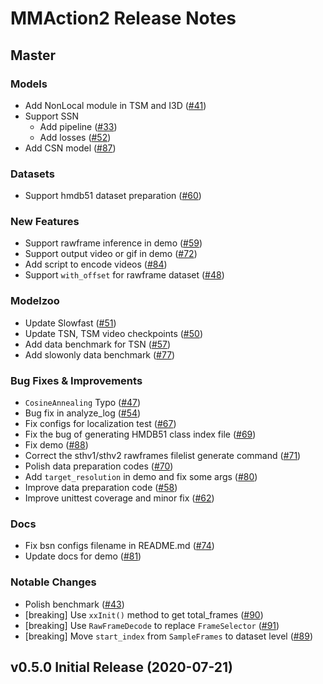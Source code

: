 
# MMAction2 Release Notes

## Master

### Models
* Add NonLocal module in TSM and I3D ([#41](https://github.com/open-mmlab/mmaction2/pull/41))
* Support SSN
    - Add pipeline ([#33](https://github.com/open-mmlab/mmaction2/pull/33))
    - Add losses ([#52](https://github.com/open-mmlab/mmaction2/pull/52))
* Add CSN model ([#87](https://github.com/open-mmlab/mmaction2/pull/87))

### Datasets

* Support hmdb51 dataset preparation ([#60](https://github.com/open-mmlab/mmaction2/pull/60))

### New Features

* Support rawframe inference in demo ([#59](https://github.com/open-mmlab/mmaction2/pull/59))
* Support output video or gif in demo ([#72](https://github.com/open-mmlab/mmaction2/pull/72))
* Add script to encode videos ([#84](https://github.com/open-mmlab/mmaction2/pull/84))
* Support `with_offset` for rawframe dataset ([#48](https://github.com/open-mmlab/mmaction2/pull/48))

### Modelzoo

* Update Slowfast ([#51](https://github.com/open-mmlab/mmaction2/pull/51))
* Update TSN, TSM video checkpoints ([#50](https://github.com/open-mmlab/mmaction2/pull/50))
* Add data benchmark for TSN ([#57](https://github.com/open-mmlab/mmaction2/pull/57))
* Add slowonly data benchmark ([#77](https://github.com/open-mmlab/mmaction2/pull/77))

### Bug Fixes & Improvements

* `CosineAnnealing` Typo ([#47](https://github.com/open-mmlab/mmaction2/pull/47))
* Bug fix in analyze_log ([#54](https://github.com/open-mmlab/mmaction2/pull/54))
* Fix configs for localization test ([#67](https://github.com/open-mmlab/mmaction2/pull/67))
* Fix the bug of generating HMDB51 class index file ([#69](https://github.com/open-mmlab/mmaction2/pull/69))
* Fix demo ([#88](https://github.com/open-mmlab/mmaction2/pull/88))
* Correct the sthv1/sthv2 rawframes filelist generate command ([#71](https://github.com/open-mmlab/mmaction2/pull/71))
* Polish data preparation codes ([#70](https://github.com/open-mmlab/mmaction2/pull/70))
* Add `target_resolution` in demo and fix some args ([#80](https://github.com/open-mmlab/mmaction2/pull/80))
* Improve data preparation code ([#58](https://github.com/open-mmlab/mmaction2/pull/58))
* Improve unittest coverage and minor fix ([#62](https://github.com/open-mmlab/mmaction2/pull/62))

### Docs

* Fix bsn configs filename in README.md ([#74](https://github.com/open-mmlab/mmaction2/pull/74))
* Update docs for demo ([#81](https://github.com/open-mmlab/mmaction2/pull/81))

### Notable Changes

* Polish benchmark ([#43](https://github.com/open-mmlab/mmaction2/pull/43))
* [breaking] Use `xxInit()` method to get total_frames ([#90](https://github.com/open-mmlab/mmaction2/pull/90))
* [breaking] Use `RawFrameDecode` to replace `FrameSelector` ([#91](https://github.com/open-mmlab/mmaction2/pull/91))
* [breaking] Move `start_index` from `SampleFrames` to dataset level ([#89](https://github.com/open-mmlab/mmaction2/pull/89))

## v0.5.0 Initial Release (2020-07-21)
